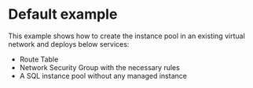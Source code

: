 # Default example

This example shows how to create the instance pool in an existing virtual network and deploys below services:

* Route Table
* Network Security Group with the necessary rules
* A SQL instance pool without any managed instance
